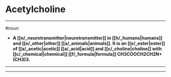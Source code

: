 # Acetylcholine
---
#noun
- **A [[n/_neurotransmitter|neurotransmitter]] in [[h/_humans|humans]] and [[o/_other|other]] [[a/_animals|animals]]. It is an [[e/_ester|ester]] of [[a/_acetic|acetic]] [[a/_acid|acid]] and [[c/_choline|choline]] with [[c/_chemical|chemical]] [[f/_formula|formula]] CH3COOCH2CH2N+(CH3)3.**
---
---
